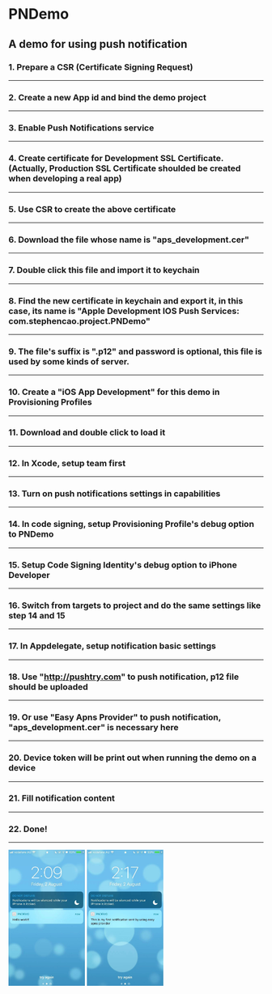 # PNDemo
A demo for using push notification
----
### 1. Prepare a CSR (Certificate Signing Request)
----
### 2. Create a new App id and bind the demo project
----
### 3. Enable Push Notifications service
----
### 4. Create certificate for Development SSL Certificate. (Actually, Production SSL Certificate shoulded be created when developing a real app)
----
### 5. Use CSR to create the above certificate
----
### 6. Download the file whose name is "aps_development.cer"
----
### 7. Double click this file and import it to keychain
----
### 8. Find the new certificate in keychain and export it, in this case, its name is "Apple Development IOS Push Services: com.stephencao.project.PNDemo"
----
### 9. The file's suffix is ".p12" and password is optional, this file is used by some kinds of server.
----
### 10. Create a "iOS App Development" for this demo in Provisioning Profiles
----
### 11. Download and double click to load it
----
### 12. In Xcode, setup team first
----
### 13. Turn on push notifications settings in capabilities
----
### 14. In code signing, setup Provisioning Profile's debug option to PNDemo
----
### 15. Setup Code Signing Identity's debug option to iPhone Developer
----
### 16. Switch from targets to project and do the same settings like step 14 and 15
----
### 17. In Appdelegate, setup notification basic settings 
----
### 18. Use "http://pushtry.com" to push notification, p12 file should be uploaded
----
### 19. Or use "Easy Apns Provider" to push notification, "aps_development.cer" is necessary here
----
### 20. Device token will be print out when running the demo on a device
----
### 21. Fill notification content
----
### 22. Done!
----
<p float="left">
  <img src="https://github.com/rayray199085/PNDemo/blob/master/images/11564720432_.pic.jpg" width="30%" height="30%">
    <img src="https://github.com/rayray199085/PNDemo/blob/master/images/21564720433_.pic.jpg" width="30%" height="30%">
</p> 

